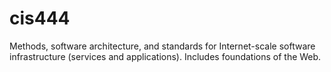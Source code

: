 # cis444
Methods, software architecture, and standards for Internet-scale software infrastructure (services and applications). 
Includes foundations of the Web.
